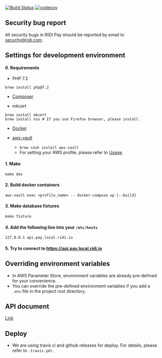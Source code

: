 [![Build Status](https://travis-ci.com/ridi/pay-backend.svg?token=xPAQFHxECFy2kMpwAYno&branch=master)](https://travis-ci.com/ridi/pay-backend)
[![codecov](https://codecov.io/gh/ridi/pay-backend/branch/master/graph/badge.svg?token=g1l9Hrb9zH)](https://codecov.io/gh/ridi/pay-backend)

## Security bug report

All security bugs in RIDI Pay should be reported by email to security@ridi.com.

## Settings for development environment

#### 0. Requirements
- PHP 7.2
```
brew install php@7.2
```

- [Composer](https://getcomposer.org/doc/00-intro.md#globally)

- mkcert
```
brew install mkcert
brew install nss # If you use Firefox browser, please install.
```

- [Docker](https://store.docker.com/editions/community/docker-ce-desktop-mac)
  
- [aws-vault](https://github.com/99designs/aws-vault)
  - `brew cask install aws-vault`
  - For setting your AWS profile, please refer to [Usage](https://github.com/99designs/aws-vault#usage).

#### 1. Make
```
make dev
```

#### 2. Build docker containers
```
aws-vault exec <profile_name> -- docker-compose up [--build] 
```

#### 3. Make database fixtures
```
make fixture
```

#### 4. Add the following line into your `/etc/hosts`
```
127.0.0.1 api.pay.local.ridi.io
```

#### 5. Try to connect to https://api.pay.local.ridi.io

## Overriding environment variables
- In AWS Parameter Store, environment variables are already pre-defined for your convenience.
- You can override the pre-defined environment variables if you add a `.env` file in the project root directory. 

## API document
[Link](https://s3.ap-northeast-2.amazonaws.com/ridi-pay-backend-api-doc/api.html)

## Deploy
- We are using travis ci and github releases for deploy. For details, please refer to `.travis.yml`.
